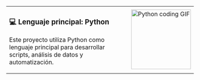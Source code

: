 <table>
  <tr>
    <td>
      <h3>💻 Lenguaje principal: Python</h3>
      <p>Este proyecto utiliza Python como lenguaje principal para desarrollar scripts, análisis de datos y automatización.</p>
    </td>
    <td>
      <img src="https://media.giphy.com/media/l4lRdl315eruX7S6Y/giphy.gif" width="160" alt="Python coding GIF" />
    </td>
  </tr>
</table>
